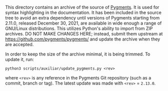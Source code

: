 This directory contains an archive of the source of
[Pygments](https://pygments.org).  It is used for syntax highlighting
in the documentation.  It has been included in the source tree to
avoid an extra dependency until versions of Pygments starting from
2.11.0, released December 30, 2021, are available in wide enough a
range of GNU/Linux distributions.  This utilizes Python's ability to
import from ZIP archives.  DO NOT MAKE CHANGES HERE; instead, submit
them upstream at https://github.com/pygments/pygments/ and update the
archive when they are accepted.

In order to keep the size of the archive minimal, it is being trimmed.
To update it, run:

```
python3 scripts/auxiliar/update_pygments.py <rev>
```

where `<rev>` is any reference in the Pygments Git repository (such as
a commit, branch or tag).  The latest update was made with `<rev>` =
`2.13.0`.
